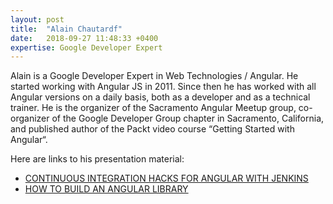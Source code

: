 ```yaml
---
layout: post
title:  "Alain Chautardf"
date:   2018-09-27 11:48:33 +0400
expertise: Google Developer Expert
---
```


Alain is a Google Developer Expert in Web Technologies / Angular. He started working with Angular JS in 2011. Since then he has worked with all Angular versions on a daily basis, both as a developer and as a technical trainer. He is the organizer of the Sacramento Angular Meetup group, co-organizer of the Google Developer Group chapter in Sacramento, California, and published author of the Packt video course “Getting Started with Angular“.

Here are links to his presentation material:

- [CONTINUOUS INTEGRATION HACKS FOR ANGULAR WITH JENKINS](https://devintxcontent.blob.core.windows.net/showcontent/AngularMix%20Presentations%202018/Continuous%20integration%20hacks%20for%20Angular%20with%20Jenkins.pdf)
- [HOW TO BUILD AN ANGULAR LIBRARY](https://devintxcontent.blob.core.windows.net/showcontent/AngularMix%20Presentations%202018/How%20to%20build%20an%20Angular%20library.pdf)

